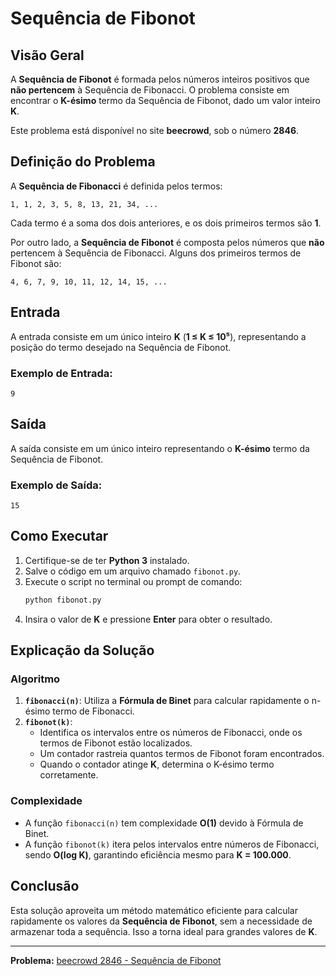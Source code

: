 # Sequência de Fibonot

## Visão Geral
A **Sequência de Fibonot** é formada pelos números inteiros positivos que **não pertencem** à Sequência de Fibonacci.
O problema consiste em encontrar o **K-ésimo** termo da Sequência de Fibonot, dado um valor inteiro **K**.

Este problema está disponível no site **beecrowd**, sob o número **2846**.

## Definição do Problema
A **Sequência de Fibonacci** é definida pelos termos:
```
1, 1, 2, 3, 5, 8, 13, 21, 34, ...
```
Cada termo é a soma dos dois anteriores, e os dois primeiros termos são **1**.

Por outro lado, a **Sequência de Fibonot** é composta pelos números que **não** pertencem à Sequência de Fibonacci. Alguns dos primeiros termos de Fibonot são:
```
4, 6, 7, 9, 10, 11, 12, 14, 15, ...
```

## Entrada
A entrada consiste em um único inteiro **K** (**1 ≤ K ≤ 10⁵**), representando a posição do termo desejado na Sequência de Fibonot.

### Exemplo de Entrada:
```
9
```

## Saída
A saída consiste em um único inteiro representando o **K-ésimo** termo da Sequência de Fibonot.

### Exemplo de Saída:
```
15
```

## Como Executar
1. Certifique-se de ter **Python 3** instalado.
2. Salve o código em um arquivo chamado `fibonot.py`.
3. Execute o script no terminal ou prompt de comando:
   ```sh
   python fibonot.py
   ```
4. Insira o valor de **K** e pressione **Enter** para obter o resultado.

## Explicação da Solução

### Algoritmo
1. **`fibonacci(n)`**: Utiliza a **Fórmula de Binet** para calcular rapidamente o n-ésimo termo de Fibonacci.
2. **`fibonot(k)`**:
   - Identifica os intervalos entre os números de Fibonacci, onde os termos de Fibonot estão localizados.
   - Um contador rastreia quantos termos de Fibonot foram encontrados.
   - Quando o contador atinge **K**, determina o K-ésimo termo corretamente.

### Complexidade
- A função `fibonacci(n)` tem complexidade **O(1)** devido à Fórmula de Binet.
- A função `fibonot(k)` itera pelos intervalos entre números de Fibonacci, sendo **O(log K)**, garantindo eficiência mesmo para **K = 100.000**.

## Conclusão
Esta solução aproveita um método matemático eficiente para calcular rapidamente os valores da **Sequência de Fibonot**, sem a necessidade de armazenar toda a sequência. Isso a torna ideal para grandes valores de **K**.

---
**Problema:** [beecrowd 2846 - Sequência de Fibonot](https://www.beecrowd.com.br/judge/pt/problems/view/2846)

